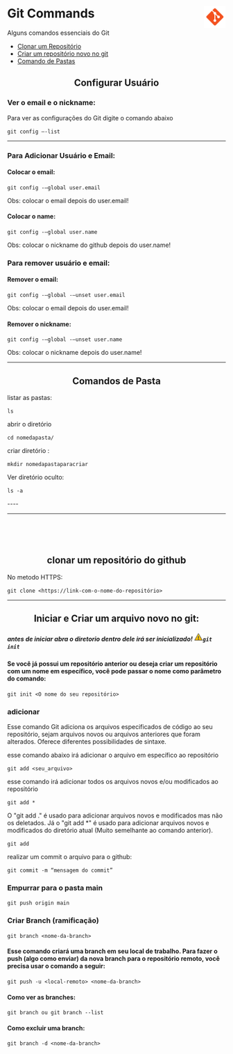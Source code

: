 <div>
          <h1> Git Commands <img align="right" width="50px" src="img/icons8-git-48.png"></h1>
</div>

Alguns comandos essenciais do Git 

- <a href="#clonar"> Clonar um Repositório </a><br>
- <a href="#criarRepositorio"> Criar um repositório novo no git </a><br>
- <a href="#ComandoPasta"> Comando de Pastas</a> <br>


<h2 align="center"> Configurar Usuário </h2>

### Ver o email e o nickname:
Para ver as configurações do Git digite o comando abaixo

~~~git
git config –-list
~~~

----
### Para Adicionar Usuário e Email:

#### Colocar o email:

~~~git
git config -–global user.email 
~~~
Obs: colocar o email depois do user.email!

#### Colocar o name:

~~~git
git config -–global user.name 
~~~
Obs: colocar o nickname do github depois do user.name!

### Para remover usuário e email:

#### Remover o email:
~~~git
git config -–global -–unset user.email 
~~~
Obs: colocar o email depois do user.email!

#### Remover o nickname:
~~~git
git config -–global -–unset user.name
~~~
Obs: colocar o nickname depois do user.name!
          
----
<a name="ComandoPasta">
          
<h2 align="center"> Comandos de Pasta </h2>

listar as pastas:
~~~git       
ls
~~~

abrir o diretório   
~~~git       
cd nomedapasta/
~~~

criar diretório :
~~~git
mkdir nomedapastaparacriar
~~~

Ver diretório oculto:
~~~git
ls -a
~~~
</a>
---- 

<hr>
<br><br>

<br>
<a name="clonar">
          
<h2 align="center"> clonar um repositório do github </h2>

No metodo HTTPS:
~~~git
git clone <https://link-com-o-nome-do-repositório>
~~~         
</a>
          
<hr>
          
<a name="criarRepositorio">

<h2 align="center"> Iniciar e Criar um arquivo novo no git: </h2>
<div>
   <h5> antes de iniciar abra o diretorio dentro dele irá ser inicializado! <img src="img/icons8-general-warning-sign-48.png" width="20px> </h5> <br>
</div>

  
<h4> O comando git init cria um novo repositório do Git. Ele pode ser usado para converter um projeto existente e não versionado em um repositório do Git ou inicializar um novo repositório vazio. </h4>

~~~git          
git init
~~~


<h4> Se você já possui um repositório anterior ou deseja criar um repositório com um nome em específico, você pode passar o nome como parâmetro do comando: </h4>

~~~git          
git init <O nome do seu repositório>
~~~
          
</a>

### adicionar 
          
Esse comando Git adiciona os arquivos especificados de código ao seu repositório, sejam arquivos novos ou arquivos anteriores que foram alterados. Oferece diferentes possibilidades de sintaxe.

esse comando abaixo irá adicionar o arquivo em específico ao repositório          
~~~git          
git add <seu_arquivo> 
~~~
          
esse comando irá adicionar todos os arquivos novos e/ou modificados ao repositório
~~~git          
git add * 
~~~
  
O "git add ." é usado para adicionar arquivos novos e modificados mas não os deletados. Já o "git add *" é usado para adicionar arquivos novos e modificados do diretório atual (Muito semelhante ao comando anterior).  
~~~git
git add
~~~



realizar um commit o arquivo para o github:

~~~git
git commit -m “mensagem do commit”
~~~

### Empurrar para o pasta main

~~~git
git push origin main
~~~

### Criar Branch (ramificação)
          
~~~git
git branch <nome-da-branch>
~~~    

#### Esse comando criará uma branch em seu local de trabalho. Para fazer o push (algo como enviar) da nova branch para o repositório remoto, você precisa usar o comando a seguir:
          
~~~git          
git push -u <local-remoto> <nome-da-branch>          
~~~
          
#### Como ver as branches:         
          
~~~git          
git branch ou git branch --list  
~~~
          
#### Como excluir uma branch:         
          
~~~git
git branch -d <nome-da-branch>
~~~
          
### 
          
       
          
